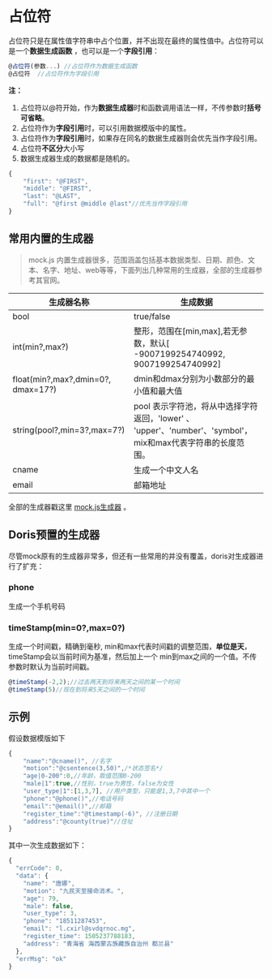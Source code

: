 # 占位符

占位符只是在属性值字符串中占个位置，并不出现在最终的属性值中。占位符可以是一个**数据生成函数** ，也可以是一个**字段引用**：

```javascript
@占位符(参数...) //占位符作为数据生成函数
@占位符  //占位符作为字段引用
```

**注：**

1. 占位符以@符开始，作为**数据生成器**时和函数调用语法一样，不传参数时**括号可省略**。
2. 占位符作为**字段引用**时，可以引用数据模版中的属性。
3. 占位符作为**字段引用**时，如果存在同名的数据生成器则会优先当作字段引用。
4. 占位符**不区分**大小写
5. 数据生成器生成的数据都是随机的。

```javascript
{
    "first": "@FIRST",
    "middle": "@FIRST",
    "last": "@LAST",
    "full": "@first @middle @last"//优先当作字段引用
}
```

## 常用内置的生成器

> mock.js 内置生成器很多，范围涵盖包括基本数据类型、日期、颜色、文本、名字、地址、web等等，下面列出几种常用的生成器，全部的生成器参考其官网。

| 生成器名称                              | 生成数据                                     |
| ---------------------------------- | ---------------------------------------- |
| bool                               | true/false                               |
| int(min?,max?)                     | 整形，范围在[min,max],若无参数，默认[ -9007199254740992, 9007199254740992] |
| float(min?,max?,dmin=0?, dmax=17?) | dmin和dmax分别为小数部分的最小值和最大值                 |
| string(pool?,min=3?,max=7?)        | pool 表示字符池，将从中选择字符返回，'lower' 、 'upper'、'number'、'symbol'， mix和max代表字符串的长度范围。 |
| cname                              | 生成一个中文人名                                 |
| email                              | 邮箱地址                                     |

全部的生成器戳这里 [mock.js生成器](https://github.com/nuysoft/Mock/wiki/Basic) 。

## Doris预置的生成器

尽管mock原有的生成器非常多，但还有一些常用的并没有覆盖，doris对生成器进行了扩充：

### phone

生成一个手机号码

### timeStamp(min=0?,max=0?)

生成一个时间戳，精确到毫秒, min和max代表时间戳的调整范围，**单位是天**，timeStamp会以当前时间为基准，然后加上一个 min到max之间的一个值。不传参数时默认为当前时间戳。

```javascript
@timeStamp(-2,2);//过去两天到将来两天之间的某一个时间
@timeStamp(5)//现在到将来5天之间的一个时间
```

## 示例

假设数据模版如下

```javascript
{
    "name":"@cname()", //名字
    "motion":"@csentence(3,50)",/*状态签名*/
    "age|0-200":0,//年龄，取值范围0-200
    "male|1":true,//性别，true为男性，false为女性
    "user_type|1":[1,3,7], //用户类型，只能是1,3,7中其中一个  
    "phone":"@phone()",//电话号码
    "email":"@email()",//邮箱
    "register_time":"@timestamp(-6)", //注册日期
    "address":"@county(true)"//住址
}
```

其中一次生成数据如下：

```javascript
{
  "errCode": 0,
  "data": {
    "name": "唐娜",
    "motion": "九民天至接命消术。",
    "age": 79,
    "male": false,
    "user_type": 3,
    "phone": "18511287453",
    "email": "l.cxirl@svdqrnoc.mg",
    "register_time": 1505237788183,
    "address": "青海省 海西蒙古族藏族自治州 都兰县"
  },
  "errMsg": "ok"
}
```

